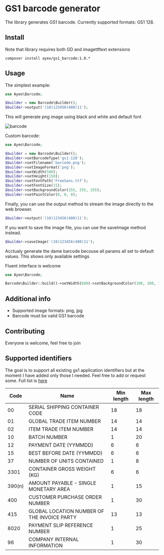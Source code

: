GS1 barcode generator
=====================

The library generates GS1 barcode. Currently supported formats: GS1 128.

Install
-------

Note that library requires both GD and imagettftext extensions

```
composer install ayeo/gs1_barcode:1.0.*
```

Usage
-----

The simplest example:

```php
use Ayeo\Barcode;

$builder = new Barcode\Builder();
$builder->output('(10)123456(400)11');
```
This will generate png image using black and white and default font

![barcode](http://q.i-systems.pl/file/fa869375.png "Generated barcode")


Custom barcode:

```php
use Ayeo\Barcode;

$builder = new Barcode\Builder();
$builder->setBarcodeType('gs1-128');
$builder->setFilename('barcode.png');
$builder->setImageFormat('png');
$builder->setWidth(500);
$builder->setHeight(150);
$builder->setFontPath('FreeSans.ttf');
$builder->setFontSize(15);
$builder->setBackgroundColor(255, 255, 255);
$builder->setPaintColor(0, 0, 0);
```

Finally, you can use the output method to stream the image directly to the web browser.

```php
$builder->output('(10)123456(400)11');
```

If you want to save the image file, you can use the saveImage method instead.

```php
$builder->saveImage('(10)123456(400)11');
```

Acctualy generate the dame barcode becouse all params all set to default values. This shows only
available settings

Fluent interface is welcome

```php
use Ayeo\Barcode;

Barcode\Builder::build()->setWidth(600)->setBackgroundColor(100, 100, 100)->output('(10)123456(400)11');
```

Additional info
---------------

- Supported image formats: png, jpg
- Barcode must be valid GS1 barcode

Contributing
------------

Everyone is welcome, feel free to join

Supported identifiers
---------------------

The goal is to support all existing gs1 application identifiers but at the moment I have added
only those I needed.
Feel free to add or request some. Full list is [here](http://www.databar-barcode.info/application-identifiers)

|Code       |Name                                        |Min length |Max length |
|-----------|--------------------------------------------|-----------|-----------|
|00         |SERIAL SHIPPING CONTAINER CODE              |18         |18         |
|01         |GLOBAL TRADE ITEM NUMBER                    |14         |14         |
|02         |ITEM TRADE ITEM NUMBER                      |14         |14         |
|10         |BATCH NUMBER                                |1          |20         |
|12         |PAYMENT DATE  (YYMMDD)                      |6          |6          |
|15         |BEST BEFORE DATE (YYMMDD)                   |6          |6          |
|37         |NUMBER OF UNITS CONTAINED                   |1          |8          |
|3301       |CONTAINER GROSS WEIGHT (KG)                 |6          |6          |
|390(n)     |AMOUNT PAYABLE - SINGLE MONETARY AREA       |1          |15         |
|400        |CUSTOMER PURCHASE ORDER NUMBER              |1          |30         |
|415        |GLOBAL LOCATION NUMBER OF THE INVOICE PARTY |13         |13         |
|8020       |PAYMENT SLIP REFERENCE NUMBER               |1          |25         |
|96         |COMPANY INTERNAL INFORMATION                |1          |30         |
